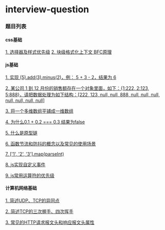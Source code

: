 # interview-question

### 题目列表

#### css基础

[1. 选择器及样式优先级](https://github.com/lxinr/interview-question/issues/13)
[2. 块级格式化上下文 BFC原理](https://github.com/lxinr/interview-question/issues/14)

#### js基础

[1. 实现 (5).add(3).minus(2)，例： 5 + 3 - 2，结果为 6](https://github.com/lxinr/interview-question/issues/1)

[2. 某公司 1 到 12 月份的销售额存在一个对象里面，如下：{1:222, 2:123, 5:888}，请把数据处理为如下结构：[222, 123, null, null, 888, null, null, null, null, null, null, null]](https://github.com/lxinr/interview-question/issues/2)

[3. 将一个多维数组平铺成一维数组](https://github.com/lxinr/interview-question/issues/3)

[4. 为什么0.1 + 0.2 === 0.3 结果为false](https://github.com/lxinr/interview-question/issues/4)

[5. 什么是原型链](https://github.com/lxinr/interview-question/issues/8)

[6. 函数节流和防抖的概念以及常见的使用场景](https://github.com/lxinr/interview-question/issues/9)

[7. ['1', '2', '3'].map(parseInt)](https://github.com/lxinr/interview-question/issues/10)

[8. js实现自定义事件](https://github.com/lxinr/interview-question/issues/11)

[9. js常用运算符的优先级](https://github.com/lxinr/interview-question/issues/12)

#### 计算机网络基础

[1. 简述UDP、TCP的异同点](https://github.com/lxinr/interview-question/issues/5)

[2. 简述TCP的三次握手、四次挥手](https://github.com/lxinr/interview-question/issues/6)

[3. 常见的HTTP请求报文头和响应报文头属性](https://github.com/lxinr/interview-question/issues/7)
